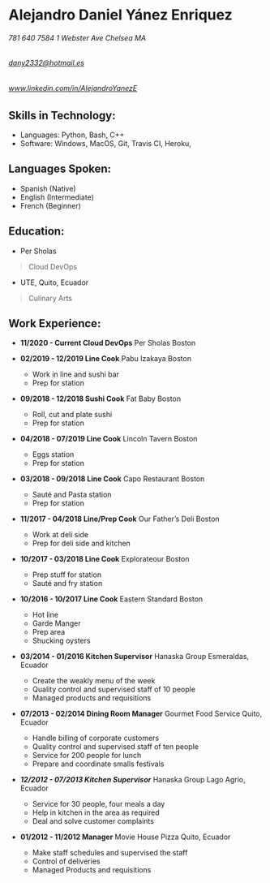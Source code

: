 # Alejandro Daniel Yánez Enriquez

###### 781 640 7584 1 Webster Ave Chelsea MA 
###### *dany2332@hotmail.es*
###### *www.linkedin.com/in/AlejandroYanezE* 

## **Skills in Technology:**
	       	       
- Languages: Python, Bash, C++
- Software: Windows, MacOS, Git, Travis CI, Heroku, 

## **Languages Spoken:**

- Spanish (Native) 
- English (Intermediate) 
- French (Beginner) 
 

## **Education:**
- Per Sholas  
> Cloud DevOps

- UTE, Quito, Ecuador 
> Culinary Arts 
 

## **Work Experience:**
 

- **11/2020 - Current	Cloud DevOps**
Per Sholas
Boston
 
- **02/2019 - 12/2019	Line Cook**
Pabu Izakaya
Boston 
	- Work in line and sushi bar 
	- Prep for station 
 
- **09/2018 - 12/2018	Sushi Cook**
Fat Baby 
Boston
	- Roll, cut and plate sushi 
	- Prep for station 
 
- **04/2018 - 07/2019	Line Cook**
Lincoln Tavern 
Boston 
	- Eggs station
	- Prep for station 
 
- **03/2018 - 09/2018	Line Cook**
Capo Restaurant 
Boston 
	- Sauté and Pasta station 
	- Prep for station 
 
- **11/2017 - 04/2018	Line/Prep Cook** 
Our Father’s Deli 
Boston
	- Work at deli side
	- Prep for deli side and kitchen 
 
- **10/2017 - 03/2018	Line Cook**
Explorateour 
Boston 
	- Prep stuff for station 
	- Sauté and fry station 
 
- **10/2016 - 10/2017	Line Cook**
Eastern Standard 
Boston 
	- Hot line
	- Garde Manger
	- Prep area
	- Shucking oysters 
 
- **03/2014 - 01/2016	Kitchen Supervisor**
Hanaska Group 
Esmeraldas, Ecuador 
	- Create the weakly menu of the week
	- Quality control and supervised staff of 10 people 
	- Managed products and requisitions 
 
- **07/2013 - 02/2014	Dining Room Manager**
Gourmet Food Service 
Quito, Ecuador 
	- Handle billing of corporate customers
	- Quality control and supervised staff of ten people 
	- Service for 200 people for lunch
	- Prepare and coordinate smalls festivals 
 
- ***12/2012 - 07/2013	Kitchen Supervisor***
Hanaska Group 
Lago Agrio, Ecuador
	- Service for 30 people, four meals a day
	- Help in kitchen in the area as required
	- Deal and solve customer complaints 
 
- **01/2012 - 11/2012	Manager**
Movie House Pizza 
Quito, Ecuador 
	- Make staff schedules and supervised the staff
	- Control of deliveries
	- Managed Products and requisitions
